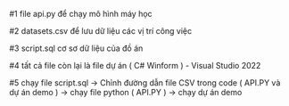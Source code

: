 #1
file api.py để chạy mô hình máy học

#2
datasets.csv để lưu dữ liệu các vị trí công việc

#3
script.sql cơ sơ dữ liệu của đồ án

#4 
tất cả file còn lại là file dự án ( C# Winform ) - Visual Studio 2022

#5
chạy file script.sql -> Chỉnh đường dẫn file CSV trong code ( API.PY và dự án demo ) -> chạy file python ( API.PY ) -> chạy dự án demo
